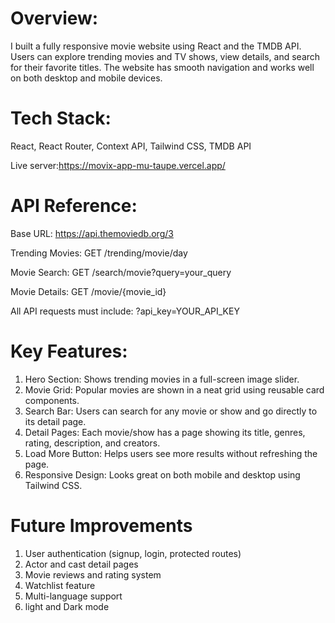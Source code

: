 # Overview:
I built a fully responsive movie website using React and the TMDB API. Users can explore trending movies and TV shows, view details, and search for their favorite titles. The website has smooth navigation and works well on both desktop and mobile devices.

# Tech Stack:
React, React Router, Context API, Tailwind CSS, TMDB API

Live server:https://movix-app-mu-taupe.vercel.app/

# API Reference:
Base URL: https://api.themoviedb.org/3

Trending Movies:
GET /trending/movie/day

Movie Search:
GET /search/movie?query=your_query

Movie Details:
GET /movie/{movie_id}

All API requests must include:
?api_key=YOUR_API_KEY

# Key Features:
 1. Hero Section: Shows trending movies in a full-screen image slider.
 2. Movie Grid: Popular movies are shown in a neat grid using reusable card components.
 3. Search Bar: Users can search for any movie or show and go directly to its detail page.
 4. Detail Pages: Each movie/show has a page showing its title, genres, rating, description, and creators.
 5. Load More Button: Helps users see more results without refreshing the page.
 6. Responsive Design: Looks great on both mobile and desktop using Tailwind CSS.

# Future Improvements
 1. User authentication (signup, login, protected routes)
 2. Actor and cast detail pages
 3. Movie reviews and rating system
 4. Watchlist feature
 5. Multi-language support
 5. light and Dark mode

